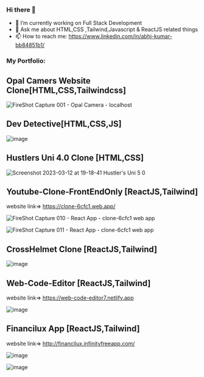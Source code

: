 ### Hi there 👋

- 🔭 I’m currently working on Full Stack Development
- 💬 Ask me about HTML,CSS ,Tailwind,Javascript & ReactJS related things
- 📫 How to reach me: https://www.linkedin.com/in/abhi-kumar-bb84851b1/


### My Portfolio:

## Opal Camers Website Clone[HTML,CSS,Tailwindcss]

![FireShot Capture 001 - Opal Camera - localhost](https://user-images.githubusercontent.com/58290134/216694115-ee0c18de-8ec1-4bfc-b565-72185e633534.png)

## Dev Detective[HTML,CSS,JS]

![image](https://user-images.githubusercontent.com/58290134/224487907-b3cf5c53-3a4e-4ba7-a5c6-4f21cceecea5.png)


## Hustlers Uni 4.0 Clone [HTML,CSS]

![Screenshot 2023-03-12 at 19-18-41 Hustler's Uni 5 0](https://user-images.githubusercontent.com/58290134/224549075-6ad6fd27-ee90-4fa9-a245-1fe6954ca25f.png)


## Youtube-Clone-FrontEndOnly [ReactJS,Tailwind]
website link=> https://clone-6cfc1.web.app/

![FireShot Capture 010 - React App - clone-6cfc1 web app](https://user-images.githubusercontent.com/58290134/236137013-43b9bf27-5a85-45db-a6b8-5a901443964c.png)


![FireShot Capture 011 - React App - clone-6cfc1 web app](https://user-images.githubusercontent.com/58290134/236137084-8182ee89-f429-469e-82cf-bb77b1e6dd03.png)


## CrossHelmet Clone [ReactJS,Tailwind]

![image](https://user-images.githubusercontent.com/58290134/235601846-1ca93f0b-b218-4ea5-8c27-28009a20a2a7.png)


## Web-Code-Editor [ReactJS,Tailwind]
website link=> https://web-code-editor7.netlify.app

![image](https://user-images.githubusercontent.com/58290134/235593870-0ae1de6d-4d73-40bd-b8ce-3b013512bf4f.png)


## Financilux App [ReactJS,Tailwind]
website link=> http://financilux.infinityfreeapp.com/

![image](https://user-images.githubusercontent.com/58290134/235370443-64e59e43-ea02-4a5d-a9c6-478ab19f990e.png)


![image](https://user-images.githubusercontent.com/58290134/235370462-72475942-ad1e-415a-b78c-ba9066d323dc.png)


